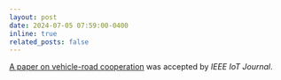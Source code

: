 ```yaml
---
layout: post
date: 2024-07-05 07:59:00-0400
inline: true
related_posts: false
---
```


[A paper on vehicle-road cooperation](https://ieeexplore.ieee.org/document/10632106) was accepted by _IEEE IoT Journal_.
